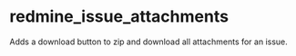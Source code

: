 # redmine_issue_attachments
Adds a download button to zip and download all attachments for an issue.

